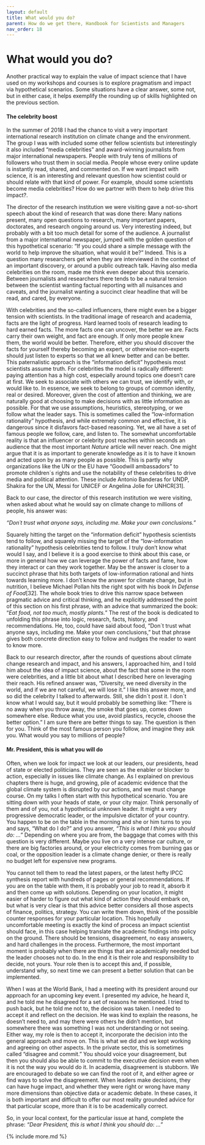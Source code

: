 ```yaml
---
layout: default
title: What would you do?
parent: How do we get there, Handbook for Scientists and Managers
nav_order: 18
---
```


# What would you do?
Another practical way to explain the value of impact science that I have
used on my workshops and courses is to explore pragmatism and impact via
hypothetical scenarios. Some situations have a clear answer, some not,
but in either case, it helps exemplify the rounding up of skills
highlighted on the previous section.

#### The celebrity boost

In the summer of 2018 I had the chance to visit a very important
international research institution on climate change and the
environment. The group I was with included some other fellow scientists
but interestingly it also included “media celebrities” and award-winning
journalists from major international newspapers. People with truly tens
of millions of followers who trust them in social media. People whose
every online update is instantly read, shared, and commented on. If we
want impact with science, it is an interesting and relevant question how
scientist could or should relate with that kind of power. For example,
should some scientists become media celebrities? How do we partner with
them to help drive this impact?.

The director of the research institution we were visiting gave a
not-so-short speech about the kind of research that was done there: Many
nations present, many open questions to research, many important papers,
doctorates, and research ongoing around us. Very interesting indeed, but
probably with a bit too much detail for some of the audience. A
journalist from a major international newspaper, jumped with the golden
question of this hypothetical scenario: “If you could share a simple
message with the world to help improve the situation, what would it be?”
Indeed. This is a question many researchers get when they are
interviewed in the context of an important discovery, or around a public
outreach talk. Having also media celebrities on the room, made me think
even deeper about this scenario. Between journalists and researchers
there tends to be a natural tension between the scientist wanting
factual reporting with all nuisances and caveats, and the journalist
wanting a succinct clear headline that will be read, and cared, by
everyone.

With celebrities and the so-called influencers, there might even be a
bigger tension with scientists. In the traditional image of research and
academia, facts are the light of progress. Hard learned tools of
research leading to hard earned facts. The more facts one can uncover,
the better we are. Facts carry their own weight, and fact are enough. If
only more people knew them, the world would be better. Therefore, either
you should discover the facts for yourself thereby becoming an expert,
or otherwise non-experts should just listen to experts so that we all
knew better and can be better. This paternalistic approach is the
“information deficit” hypothesis most scientists assume truth. For
celebrities the model is radically different: paying attention has a
high cost, especially around topics one doesn’t care at first. We seek
to associate with others we can trust, we identify with, or would like
to. In essence, we seek to belong to groups of common identity, real or
desired. Moreover, given the cost of attention and thinking, we are
naturally good at choosing to make decisions with as little information
as possible. For that we use assumptions, heuristics, stereotyping, or
we follow what the leader says. This is sometimes called the
“low-information rationality” hypothesis, and while extremely common and
effective, it is dangerous since it disfavors fact-based reasoning. Yet,
we all have a set of famous people we follow, care, and listen to. The
somewhat uncomfortable reality is that an influencer or celebrity post
reaches within seconds an audience that the most important *Nature*
article will never reach. One might argue that it is as important to
generate knowledge as it is to have it known and acted upon by as many
people as possible. This is partly why organizations like the UN or the
EU have “Goodwill ambassadors” to promote children´s rights and use the
notability of these celebrities to drive media and political attention.
These include Antonio Banderas for UNDP, Shakira for the UN, Messi for
UNICEF or Angelina Jolie for UNHCR[31].

Back to our case, the director of this research institution we were
visiting, when asked about what he would say on climate change to
millions of people, his answer was:

*“Don´t trust what anyone says, including me. Make your own
conclusions.”*

Squarely hitting the target on the “information deficit” hypothesis
scientists tend to follow, and squarely missing the target of the
“low-information rationality” hypothesis celebrities tend to follow. I
truly don’t know what would I say, and I believe it is a good exercise
to think about this case, or more in general how we can leverage the
power of facts and fame, how they interact or can they work together.
May be the answer is closer to a succinct phrase that hits both targets
of low-information rational and hints towards learning more. I don’t
know the answer for climate change, but in nutrition, I believe Michael
Pollan hits the right spot with his book *In Defense of Food*[32]. The
whole book tries to drive this narrow space between pragmatic advice and
critical thinking, and he explicitly addressed the point of this section
on his first phrase, with an advice that summarized the book: “*Eat
food, not too much, mostly plants.*” The rest of the book is dedicated
to unfolding this phrase into logic, research, facts, history, and
recommendations. He, too, could have said about food, “Don´t trust what
anyone says, including me. Make your own conclusions,” but that phrase
gives both concrete direction easy to follow and nudges the reader to
want to know more.

Back to our research director, after the rounds of questions about
climate change research and impact, and his answers, I approached him,
and I told him about the idea of impact science, about the fact that
some in the room were celebrities, and a little bit about what I
described here on leveraging their reach. His refined answer was,
“Diversity, we need diversity in the world, and if we are not careful,
we will lose it.” I like this answer more, and so did the celebrity I
talked to afterwards. Still, she didn´t post it. I don´t know what I
would say, but it would probably be something like: “There is no away
when you throw away, the smoke that goes up, comes down somewhere else.
Reduce what you use, avoid plastics, recycle, choose the better option.”
I am sure there are better things to say. The question is then for you.
Think of the most famous person you follow, and imagine they ask you.
What would you say to millions of people?

#### Mr. President, this is what you will do

Often, when we look for impact we look at our leaders, our presidents,
head of state or elected politicians. They are seen as the enabler or
blocker to action, especially in issues like climate change. As I
explained on previous chapters there is huge, and growing, pile of
academic evidence that the global climate system is disrupted by our
actions, and we must change course. On my talks I often start with this
hypothetical scenario. You are sitting down with your heads of state, or
your city major. Think personally of them and of you, not a hypothetical
unknown leader. It might a very progressive democratic leader, or the
impulsive dictator of your country. You happen to be on the table in the
morning and she or him turns to you and says, “What do I do?” and you
answer, *“This is what I think you should do: …”* Depending on where you
are from, the baggage that comes with this question is very different.
Maybe you live on a very intense car culture, or there are big factories
around, or your electricity comes from burning gas or coal, or the
opposition leader is a climate change denier, or there is really no
budget left for expensive new programs.

You cannot tell them to read the latest papers, or the latest hefty IPCC
synthesis report with hundreds of pages or general recommendations. If
you are on the table with them, it is probably your job to read it,
absorb it and then come up with solutions. Depending on your location,
it might easier of harder to figure out what kind of action they should
embark on, but what is very clear is that this advice better considers
all those aspects of finance, politics, strategy. You can write them
down, think of the possible counter responses for your particular
location. This hopefully uncomfortable meeting is exactly the kind of
process an impact scientist should face, in this case helping translate
the academic findings into policy on the ground. There should be
tensions, disagreement, no easy answers, and hard challenges in the
process. Furthermore, the most important moment is probably when there
are things that are academically needed but the leader chooses not to
do. In the end it is their role and responsibility to decide, not yours.
Your role then is to accept this and, if possible, understand why, so
next time we can present a better solution that can be implemented.

When I was at the World Bank, I had a meeting with its president around
our approach for an upcoming key event. I presented my advice, he heard
it, and he told me he disagreed for a set of reasons he mentioned. I
tried to push back, but he told me not to, the decision was taken. I
needed to accept it and reflect on the decision. He was kind to explain
the reasons, he doesn’t need to, and may there were others he didn’t
mention, but somewhere there was something I was not understanding or
not seeing. Either way, my role is then to accept it, incorporate the
decision into the general approach and move on. This is what we did and
we kept working and agreeing on other aspects. In the private sector,
this is sometimes called “disagree and commit.” You should voice your
disagreement, but then you should also be able to commit to the
executive decision even when it is not the way you would do it. In
academia, disagreement is stubborn. We are encouraged to debate so we
can find the root of it, and either agree or find ways to solve the
disagreement. When leaders make decisions, they can have huge impact,
and whether they were right or wrong have many more dimensions than
objective data or academic debate. In these cases, it is both important
and difficult to offer our most reality grounded advice for that
particular scope, more than it is to be academically correct.

So, in your local context, for the particular issue at hand, complete
the phrase: *“Dear President, this is what I think you should do: …”*


{% include more.md %}
